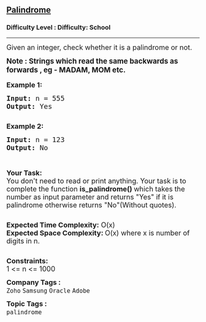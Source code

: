 <h2><a href="https://www.geeksforgeeks.org/problems/palindrome0746/1?page=1&company=Adobe&difficulty=School&sortBy=submissions">Palindrome</a></h2><h3>Difficulty Level : Difficulty: School</h3><hr><div class="problems_problem_content__Xm_eO"><p><span style="font-size: 18px;">Given an integer, check whether it is a palindrome or not.</span></p>
<p><span style="font-size: 14pt;"><strong>Note : Strings which read the same backwards as forwards , eg - MADAM, MOM etc.</strong></span><br><br><span style="font-size: 18px;"><strong>Example 1:</strong></span></p>
<pre><span style="font-size: 18px;"><strong>Input: </strong>n = 555
<strong>Output: </strong>Yes</span>
</pre>
<p><br><span style="font-size: 18px;"><strong>Example 2:</strong></span></p>
<pre><span style="font-size: 18px;"><strong>Input: </strong>n = 123
<strong>Output: </strong>No</span>
</pre>
<p>&nbsp;</p>
<p><span style="font-size: 18px;"><strong>Your Task:</strong><br>You don't need to read or print anything. Your task is to complete the function&nbsp;<strong>is_palindrome()&nbsp;</strong>which takes the number as input parameter and returns "Yes" if it is palindrome otherwise returns "No"(Without quotes).</span><br>&nbsp;</p>
<p><span style="font-size: 18px;"><strong>Expected Time Complexity:</strong>&nbsp;O(x)<br><strong>Expected Space Complexity:&nbsp;</strong>O(x)&nbsp;where x is number of digits in n.</span><br>&nbsp;</p>
<p><span style="font-size: 18px;"><strong>Constraints:</strong><br>1 &lt;= n &lt;= 1000</span></p></div><p><span style=font-size:18px><strong>Company Tags : </strong><br><code>Zoho</code>&nbsp;<code>Samsung</code>&nbsp;<code>Oracle</code>&nbsp;<code>Adobe</code>&nbsp;<br><p><span style=font-size:18px><strong>Topic Tags : </strong><br><code>palindrome</code>&nbsp;